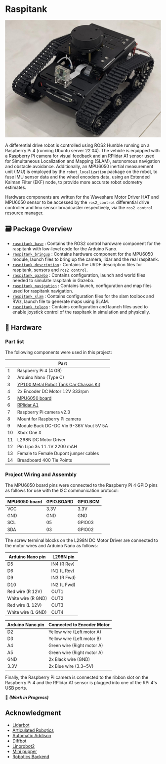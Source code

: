 # Raspitank

<p align='center'>
    <img src=img/raspitank.jpg width="600">
</p>

A differential drive robot is controlled using ROS2 Humble running on a Raspberry Pi 4 (running Ubuntu server 22.04). The vehicle is equipped with a Raspberry Pi camera for visual feedback and an RPlidar A1 sensor used for Simultaneous Localization and Mapping (SLAM), autonomous navigation and obstacle avoidance. Additionally, an MPU6050 inertial measurement unit (IMU) is employed by the `robot_localization` package on the robot, to fuse IMU sensor data and the wheel encoders data, using an Extended Kalman Filter (EKF) node, to provide more accurate robot odometry estimates.

Hardware components are written for the Waveshare Motor Driver HAT and MPU6050 sensor to be accessed by the `ros2_control` differential drive controller and Imu sensor broadcaster respectively, via the `ros2_control` resource manager.

## 🗃️ Package Overview

- [`raspitank_base`](./raspitank_base/) : Contains the ROS2 control hardware component for the raspitank with low-level code for the Arduino Nano.
- [`raspitank_bringup`](./raspitank_bringup/) : Contains hardware component for the MPU6050 module, launch files to bring up the camera, lidar and the real raspitank.
- [`raspitank_description`](./raspitank_description/) : Contains the URDF description files for raspitank, sensors and `ros2 control`.
- [`raspitank_gazebo`](./raspitank_gazebo/) : Contains configuration, launch and world files needed to simulate raspitank in Gazebo.
- [`raspitank_navigation`](./raspitank_navigation/) : Contains launch, configuration and map files used for raspitank navigation.
- [`raspitank_slam`](./raspitank_slam/) : Contains configuration files for the slam toolbox and RViz, launch file to generate maps using SLAM.
- [`raspitank_teleop`](./raspitank_teleop/) : Contains configuration and launch files used to enable joystick control of the raspitank in simulation and physically.

## 🧰 Hardware

### Part list

The following components were used in this project:

|     | Part                                                                                                                                 |
| --- | ------------------------------------------------------------------------------------------------------------------------------------ |
| 1   | Raspberry Pi 4 (4 GB)                                                                                                                |
| 2   | Arduino Nano (Type C)                                                                                                                |
| 3   | [YP100 Metal Robot Tank Car Chassis Kit](https://www.amazon.com/Professional-Raspberry-MicroBit-Caterpillar-Education/dp/B09KKRY84S) |
| 4   | 2x Encoder DC Motor 12V 333rpm                                                                                                       |
| 5   | [MPU6050 board](https://nshopvn.com/product/cam-bien-gia-toc-gy-521-6dof-imu-mpu6050/)                                               |
| 6   | [RPlidar A1](https://hshop.vn/products/cam-bien-laser-radar-lidar-rplidar-a1)                                                        |
| 7   | Raspberry Pi camera v2.3                                                                                                             |
| 8   | Mount for Raspberry Pi camera                                                                                                        |
| 9   | Module Buck DC-DC Vin 9-36V Vout 5V 5A                                                                                               |
| 10  | Xbox One X                                                                                                                           |
| 11  | L298N DC Motor Driver                                                                                                                |
| 12  | Pin Lipo 3s 11.1V 2200 mAH                                                                                                           |
| 13  | Female to Female Dupont jumper cables                                                                                                |
| 14  | Breadboard 400 Tie Points                                                                                                            |

### Project Wiring and Assembly

The MPU6050 board pins were connected to the Raspberry Pi 4 GPIO pins as follows for use with the I2C communication protocol:

| MPU6050 board | GPIO.BOARD | GPIO.BCM |
| ------------- | ---------- | -------- |
| VCC           | 3.3V       | 3.3V     |
| GND           | GND        | GND      |
| SCL           | 05         | GPIO03   |
| SDA           | 03         | GPIO02   |

The screw terminal blocks on the L298N DC Motor Driver are connected to the motor wires and Arduino Nano as follows:

| Arduino Nano pin   | L298N pin   |
| ------------------ | ----------- |
| D5                 | IN4 (R Rev) |
| D6                 | IN1 (L Rev) |
| D9                 | IN3 (R Fwd) |
| D10                | IN2 (L Fwd) |
| Red wire (R 12V)   | OUT1        |
| White wire (R GND) | OUT2        |
| Red wire (L 12V)   | OUT3        |
| White wire (L GND) | OUT4        |

| Arduino Nano pin | Connected to Encoder Motor |
| ---------------- | -------------------------- |
| D2               | Yellow wire (Left motor A) |
| D3               | Yellow wire (Left motor B) |
| A4               | Green wire (Right motor A) |
| A5               | Green wire (Right motor A) |
| GND              | 2x Black wire (GND)        |
| 3.3V             | 2x Blue wire (3.3~5V)      |

Finally, the Raspberry Pi camera is connected to the ribbon slot on the Raspberry Pi 4 and the RPlidar A1 sensor is plugged into one of the RPi 4's USB ports.

🚧	***(Work in Progress)*** 

## Acknowledgment

- [Lidarbot](https://github.com/TheNoobInventor/lidarbot)
- [Articulated Robotics](https://articulatedrobotics.xyz/)
- [Automatic Addison](https://automaticaddison.com/)
- [Diffbot](https://github.com/ros-mobile-robots/diffbot)
- [Linorobot2](https://github.com/linorobot/linorobot2)
- [Mini pupper](https://github.com/mangdangroboticsclub/mini_pupper_ros)
- [Robotics Backend](https://roboticsbackend.com/)

